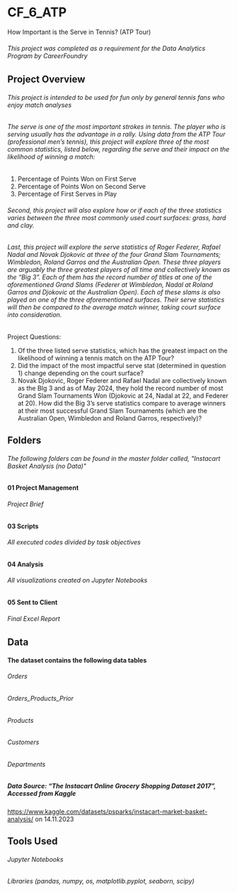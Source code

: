 # CF_6_ATP
How Important is the Serve in Tennis? (ATP Tour)
###### This project was completed as a requirement for the Data Analytics Program by CareerFoundry
## Project Overview
###### This project is intended to be used for fun only by general tennis fans who enjoy match analyses
###### The serve is one of the most important strokes in tennis. The player who is serving usually has the advantage in a rally. Using data from the ATP Tour (professional men’s tennis), this project will explore three of the most common statistics, listed below, regarding the serve and their impact on the likelihood of winning a match:
1) Percentage of Points Won on First Serve
2) Percentage of Points Won on Second Serve
3) Percentage of First Serves in Play
###### Second, this project will also explore how or if each of the three statistics varies between the three most commonly used court surfaces: grass, hard and clay.
###### Last, this project will explore the serve statistics of Roger Federer, Rafael Nadal and Novak Djokovic at three of the four Grand Slam Tournaments; Wimbledon, Roland Garros and the Australian Open. These three players are arguably the three greatest players of all time and collectively known as the “Big 3”. Each of them has the record number of titles at one of the aforementioned Grand Slams (Federer at Wimbledon, Nadal at Roland Garros and Djokovic at the Australian Open). Each of these slams is also played on one of the three aforementioned surfaces. Their serve statistics will then be compared to the average match winner, taking court surface into consideration.
Project Questions:
1) Of the three listed serve statistics, which has the greatest impact on the likelihood of winning a tennis match on the ATP Tour?
2) Did the impact of the most impactful serve stat (determined in question 1) change depending on the court surface?
3) Novak Djokovic, Roger Federer and Rafael Nadal are collectively known as the BIg 3 and as of May 2024, they hold the record number of most Grand Slam Tournaments Won (Djokovic at 24, Nadal at 22, and Federer at 20). How did the Big 3’s serve statistics compare to average winners at their most successful Grand Slam Tournaments
(which are the Australian Open, Wimbledon and Roland Garros, respectively)?


## Folders

###### The following folders can be found in the master folder called, "Instacart Basket Analysis (no Data)"

#### 01 Project Management

###### Project Brief

#### 03 Scripts

###### All executed codes divided by task objectives

#### 04 Analysis

###### All visualizations created on Jupyter Notebooks

#### 05 Sent to Client

###### Final Excel Report

## Data

#### The dataset contains the following data tables
###### Orders
###### Orders_Products_Prior
###### Products
###### Customers
###### Departments

##### Data Source: “The Instacart Online Grocery Shopping Dataset 2017”, Accessed from Kaggle 
https://www.kaggle.com/datasets/psparks/instacart-market-basket-analysis/ on 14.11.2023

## Tools Used
###### Jupyter Notebooks
###### Libraries (pandas, numpy, os, matplotlib.pyplot, seaborn, scipy)

